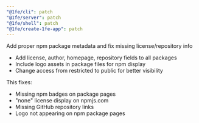 ```yaml
---
"@1fe/cli": patch
"@1fe/server": patch
"@1fe/shell": patch
"@1fe/create-1fe-app": patch
---
```


Add proper npm package metadata and fix missing license/repository info

- Add license, author, homepage, repository fields to all packages
- Include logo assets in package files for npm display
- Change access from restricted to public for better visibility

This fixes:
- Missing npm badges on package pages
- "none" license display on npmjs.com
- Missing GitHub repository links
- Logo not appearing on npm package pages